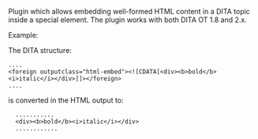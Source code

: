 Plugin which allows embedding well-formed HTML content in a DITA topic inside a special <foreign outputclass="html-embed"> element.
The plugin works with both DITA OT 1.8 and 2.x.

Example:

The DITA structure:

    ....
    <foreign outputclass="html-embed"><![CDATA[<div><b>bold</b><i>italic</i></div>]]></foreign>
    ....
    
is converted in the HTML output to:

      ...........
      <div><b>bold</b><i>italic</i></div>
      ............
